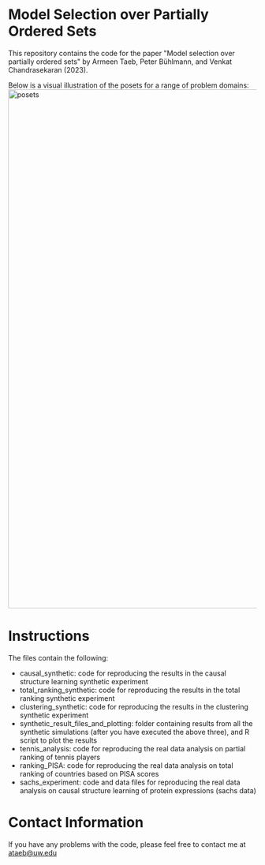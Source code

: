 # Model Selection over Partially Ordered Sets

This repository contains the code for the paper "Model selection over partially ordered sets" by Armeen Taeb, Peter Bühlmann, and Venkat Chandrasekaran (2023).

Below is a visual illustration of the posets for a range of problem domains:
<img width="1052" alt="posets" src="https://github.com/armeentaeb/model-selection-over-posets/assets/28795423/1c3ffa70-c039-4dfd-a4d1-9c772507924b">


# Instructions

The files contain the following:
- causal_synthetic: code for reproducing the results in the causal structure learning synthetic experiment
- total_ranking_synthetic: code for reproducing the results in the total ranking synthetic experiment
- clustering_synthetic: code for reproducing the results in the clustering synthetic experiment
- synthetic_result_files_and_plotting: folder containing results from all the synthetic simulations (after you have executed the above three), and R script to plot the results
- tennis_analysis: code for reproducing the real data analysis on partial ranking of tennis players
- ranking_PISA: code for reproducing the real data analysis on total ranking of countries based on PISA scores
- sachs_experiment: code and data files for reproducing the real data analysis on causal structure learning of protein expressions (sachs data)

# Contact Information
If you have any problems with the code, please feel free to contact me at ataeb@uw.edu
